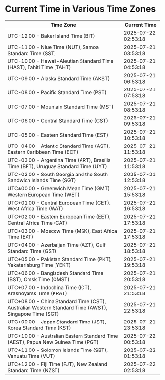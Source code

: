 # Current Time in Various Time Zones

| Time Zone | Current Time |
|-----------|--------------|
| UTC-12:00 - Baker Island Time (BIT) | 2025-07-22 02:53:18 |
| UTC-11:00 - Niue Time (NUT), Samoa Standard Time (SST) | 2025-07-21 03:53:18 |
| UTC-10:00 - Hawaii-Aleutian Standard Time (HAST), Tahiti Time (TAHT) | 2025-07-21 04:53:18 |
| UTC-09:00 - Alaska Standard Time (AKST) | 2025-07-21 06:53:18 |
| UTC-08:00 - Pacific Standard Time (PST) | 2025-07-21 07:53:18 |
| UTC-07:00 - Mountain Standard Time (MST) | 2025-07-21 08:53:18 |
| UTC-06:00 - Central Standard Time (CST) | 2025-07-21 09:53:18 |
| UTC-05:00 - Eastern Standard Time (EST) | 2025-07-21 10:53:18 |
| UTC-04:00 - Atlantic Standard Time (AST), Eastern Caribbean Time (ECT) | 2025-07-21 11:53:18 |
| UTC-03:00 - Argentina Time (ART), Brasília Time (BRT), Uruguay Standard Time (UYT) | 2025-07-21 11:53:18 |
| UTC-02:00 - South Georgia and the South Sandwich Islands Time (SGT) | 2025-07-21 12:53:18 |
| UTC±00:00 - Greenwich Mean Time (GMT), Western European Time (WET) | 2025-07-21 15:53:18 |
| UTC+01:00 - Central European Time (CET), West Africa Time (WAT) | 2025-07-21 16:53:18 |
| UTC+02:00 - Eastern European Time (EET), Central Africa Time (CAT) | 2025-07-21 17:53:18 |
| UTC+03:00 - Moscow Time (MSK), East Africa Time (EAT) | 2025-07-21 17:53:18 |
| UTC+04:00 - Azerbaijan Time (AZT), Gulf Standard Time (GST) | 2025-07-21 18:53:18 |
| UTC+05:00 - Pakistan Standard Time (PKT), Yekaterinburg Time (YEKT) | 2025-07-21 19:53:18 |
| UTC+06:00 - Bangladesh Standard Time (BST), Omsk Time (OMST) | 2025-07-21 20:53:18 |
| UTC+07:00 - Indochina Time (ICT), Krasnoyarsk Time (KRAT) | 2025-07-21 21:53:18 |
| UTC+08:00 - China Standard Time (CST), Australian Western Standard Time (AWST), Singapore Time (SGT) | 2025-07-21 22:53:18 |
| UTC+09:00 - Japan Standard Time (JST), Korea Standard Time (KST) | 2025-07-21 23:53:18 |
| UTC+10:00 - Australian Eastern Standard Time (AEST), Papua New Guinea Time (PGT) | 2025-07-22 00:53:18 |
| UTC+11:00 - Solomon Islands Time (SBT), Vanuatu Time (VUT) | 2025-07-22 01:53:18 |
| UTC+12:00 - Fiji Time (FJT), New Zealand Standard Time (NZST) | 2025-07-22 02:53:18 |
